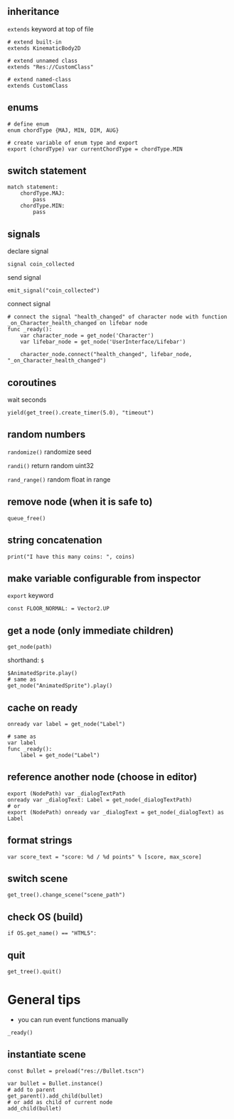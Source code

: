 ## inheritance
`extends` keyword at top of file
```gdscript
# extend built-in
extends KinematicBody2D

# extend unnamed class
extends "Res://CustomClass"

# extend named-class
extends CustomClass
```

## enums
```gdscript
# define enum
enum chordType {MAJ, MIN, DIM, AUG}

# create variable of enum type and export
export (chordType) var currentChordType = chordType.MIN
```

## switch statement
```gdscript
match statement:
	chordType.MAJ:
		pass
	chordType.MIN:
		pass
```

## signals
declare signal
```gdscript
signal coin_collected
```

send signal
```gdscript
emit_signal("coin_collected")
```

connect signal
```gdscript
# connect the signal "health_changed" of character node with function _on_Character_health_changed on lifebar node
func _ready():
	var character_node = get_node('Character')
	var lifebar_node = get_node('UserInterface/Lifebar')

	character_node.connect("health_changed", lifebar_node, "_on_Character_health_changed")
```

## coroutines
wait seconds
```gdscript
yield(get_tree().create_timer(5.0), "timeout")
```

## random numbers
`randomize()` randomize seed

`randi()` return random uint32

`rand_range()` random float in range

## remove node (when it is safe to)
```gdscript
queue_free()
```

## string concatenation
```gdscript
print("I have this many coins: ", coins)
```

## make variable configurable from inspector
`export` keyword
```gdscript
const FLOOR_NORMAL: = Vector2.UP
```

## get a node (only immediate children)
```gdscript
get_node(path)
```

shorthand: `$`
```gdscript
$AnimatedSprite.play()
# same as
get_node("AnimatedSprite").play()
```

## cache on ready
```gdscript
onready var label = get_node("Label")

# same as
var label
func _ready():
	label = get_node("Label")
```

## reference another node (choose in editor)
```gdscript
export (NodePath) var _dialogTextPath
onready var _dialogText: Label = get_node(_dialogTextPath)
# or
export (NodePath) onready var _dialogText = get_node(_dialogText) as Label
```

## format strings
```gdscript
var score_text = "score: %d / %d points" % [score, max_score]
```

## switch scene
```gdscript
get_tree().change_scene("scene_path")
```

## check OS (build)
```gdscript
if OS.get_name() == "HTML5":
```

## quit
```gdscript
get_tree().quit()
```

# General tips
- you can run event functions manually

```gdscript
_ready()
```

## instantiate scene
```
const Bullet = preload("res://Bullet.tscn")

var bullet = Bullet.instance()
# add to parent
get_parent().add_child(bullet)
# or add as child of current node
add_child(bullet)
```
